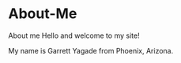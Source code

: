 # About-Me
About me
Hello and welcome to my site!

My name is Garrett Yagade from Phoenix, Arizona. 
